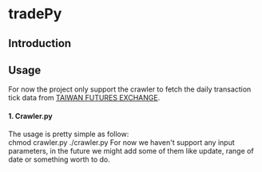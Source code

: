 # tradePy

## Introduction
## Usage
For now the project only support the crawler to fetch the daily transaction tick data from [TAIWAN FUTURES EXCHANGE](http://www.taifex.com.tw/chinese/3/3_1_2.asp).
#### 1. Crawler.py
The usage is pretty simple as follow:	
	chmod crawler.py
	./crawler.py
For now we haven't support any input parameters, in the future we might add some of them like update, range of date or something worth to do.
